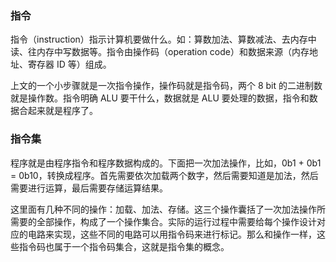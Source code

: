 
### 指令

指令（instruction）指示计算机要做什么。如：算数加法、算数减法、去内存中读、往内存中写数据等。指令由操作码（operation code）和数据来源（内存地址、寄存器 ID 等）组成。

上文的一个小步骤就是一次指令操作，操作码就是指令码，两个 8 bit 的二进制数就是操作数。指令明确 ALU 要干什么，数据就是 ALU 要处理的数据，指令和数据合起来就是程序了。

### 指令集

程序就是由程序指令和程序数据构成的。下面把一次加法操作，比如，0b1 + 0b1 = 0b10，转换成程序。首先需要依次加载两个数字，然后需要知道是加法，然后需要进行运算，最后需要存储运算结果。

这里面有几种不同的操作：加载、加法、存储。这三个操作囊括了一次加法操作所需要的全部操作，构成了一个操作集合。实际的运行过程中需要给每个操作设计对应的电路来实现，这些不同的电路可以用指令码来进行标记。那么和操作一样，这些指令码也属于一个指令码集合，这就是指令集的概念。

